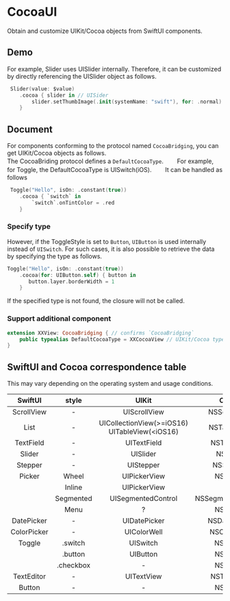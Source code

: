 # CocoaUI

Obtain and customize UIKit/Cocoa objects from SwiftUI components.

## Demo
For example, Slider uses UISlider internally.
Therefore, it can be customized by directly referencing the UISlider object as follows.

```swift
 Slider(value: $value)
    .cocoa { slider in // UISider
        slider.setThumbImage(.init(systemName: "swift"), for: .normal)
    }
```

## Document
For components conforming to the protocol named `CocoaBridging`, you can get UIKit/Cocoa objects as follows.
</br>
The CocoaBriding protocol defines a `DefaultCocoaType`.　　
For example, for Toggle, the DefaultCocoaType is UISwitch(iOS).　　
It can be handled as follows

```swift
 Toggle("Hello", isOn: .constant(true))
    .cocoa { `switch` in
        `switch`.onTintColor = .red
    }
```
### Specify type
However, if the ToggleStyle is set to `Button`, `UIButton` is used internally instead of `UISwitch`.
For such cases, it is also possible to retrieve the data by specifying the type as follows.

```swift
Toggle("Hello", isOn: .constant(true))
    .cocoa(for: UIButton.self) { button in
       button.layer.borderWidth = 1
    }
```

If the specified type is not found, the closure will not be called.

### Support additional component
```swift
extension XXView: CocoaBridging { // confirms `CocoaBridging`
    public typealias DefaultCocoaType = XXCocoaView // UIKit/Cocoa type
}
```

## SwiftUI and Cocoa correspondence table
This may vary depending on the operating system and usage conditions.

|SwiftUI|style|UIKit|Cocoa|
|:----:|:----:|:----:|:----:|
|ScrollView|-| UIScrollView|NSScrollView|
|List|-| UICollectionView(>=iOS16) UITableView(<iOS16)|NSTableView|
|TextField|-| UITextField|NSTextField|
|Slider|-|UISlider|NSSlider|
|Stepper|-|UIStepper|NSStepper|
|Picker|Wheel|UIPickerView|NSButton|
||Inline|UIPickerView|?|
||Segmented|UISegmentedControl|NSSegmentedControl|
||Menu|?|NSButton|
|DatePicker|-|UIDatePicker|NSDatePicker|
|ColorPicker|-|UIColorWell|NSColorWell|
|Toggle|.switch|UISwitch| NSSwitch |
| |.button|UIButton| NSButton |
| |.checkbox|-| NSButton |
|TextEditor|-|UITextView|NSTextView|
|Button|-|-|NSButton|
